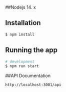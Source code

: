 ##Nodejs 14. x 

## Installation

```bash
$ npm install
```

## Running the app

```bash
# development
$ npm run start
```

##API Documentation
```bash
http://localhost:3001/api
```
